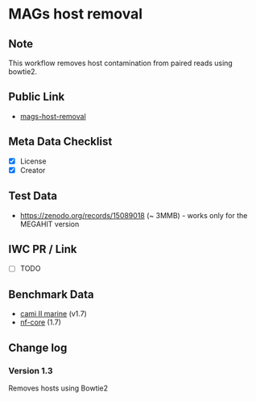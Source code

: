 # MAGs host removal

## Note

This workflow removes host contamination from paired reads using bowtie2.

## Public Link

* [mags-host-removal](https://usegalaxy.eu/u/paulzierep/w/host-contamination-removal)

## Meta Data Checklist

* [x] License  
* [X] Creator 

## Test Data

* https://zenodo.org/records/15089018 (~ 3MMB) - works only for the MEGAHIT version

## IWC PR / Link

* [ ] TODO

## Benchmark Data

* [cami II marine](https://usegalaxy.eu/u/paulzierep/h/mags-individual-workflow-cami-ii-marine-dataset) (v1.7)
* [nf-core](https://usegalaxy.eu/u/paulzierep/h/mags-individual-workflow-1-7-nf-core) (1.7)

## Change log

### Version 1.3

Removes hosts using Bowtie2


